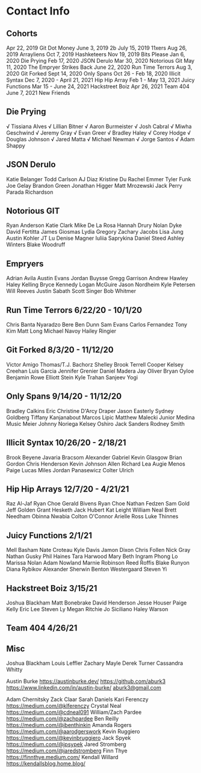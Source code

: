 # Contact Info

## Cohorts

Apr 22, 2019 Git Dot Money
June 3, 2019 2b
July 15, 2019 11xers
Aug 26, 2019 Arrayliens
Oct 7, 2019 Hashketeers
Nov 19, 2019 Bits Please
Jan 6, 2020 Die Prying
Feb 17, 2020 JSON Derulo
Mar 30, 2020 Notorious Git
May 11, 2020 The Empryer Strikes Back
June 22, 2020 Run Time Terrors
Aug 3, 2020 Git Forked
Sept 14, 2020 Only Spans
Oct 26 - Feb 18, 2020 Illicit Syntax
Dec 7, 2020 - April 21, 2021 Hip Hip Array
Feb 1 - May 13, 2021 Juicy Functions
Mar 15 - June 24, 2021 Hackstreet Boiz
Apr 26, 2021 Team 404
June 7, 2021 New Friends

## Die Prying

√ Tissiana Alves
√ Lillian Bitner
√ Aaron Burmeister
√ Josh Cabral
√ Miwha Geschwind
√ Jeremy Gray
√ Evan Greer
√ Bradley Haley
√ Corey Hodge
√ Douglas Johnson
√ Jared Matta
√ Michael Newman
√ Jorge Santos
√ Adam Shappy

## JSON Derulo

Katie Belanger
Todd Carlson
AJ Diaz
Kristine Du
Rachel Emmer
Tyler Funk
Joe Gelay
Brandon Green
Jonathan Higger
Matt Mrozewski
Jack Perry
Parada Richardson

## Notorious GIT

Ryan Anderson
Katie Clark
Mike De La Rosa
Hannah Drury
Nolan Dyke
David Fertitta
James Giosmas
Lydia Gregory
Zachary Jacobs
Lisa Jung
Austin Kohler
JT Lu
Denise Magner
Iuliia Saprykina
Daniel Steed
Ashley Winters
Blake Woodruff

## Empryers

Adrian Avila
Austin Evans
Jordan Buysse
Gregg Garrison
Andrew Hawley
Haley Kelling
Bryce Kennedy
Logan McGuire
Jason Nordheim
Kyle Petersen
Will Reeves
Justin Sabath
Scott Singer
Bob Whitmer

## Run Time Terrors 6/22/20 - 10/1/20

Chris Banta
Nyaradzo Bere
Ben Dunn
Sam Evans
Carlos Fernandez
Tony Kim
Matt Long
Michael Navoy
Hailey Ringier

## Git Forked 8/3/20 - 11/12/20

Victor Amigo
Thomas/T.J. Bachorz
Shelley Brook
Terrell Cooper
Kelsey Creehan
Luis Garcia
Jennifer Grenier
Daniel Madera
Jay Oliver
Bryan Oyloe
Benjamin Rowe
Elliott Stein
Kyle Trahan
Sanjeev Yogi

## Only Spans 9/14/20 - 11/12/20

Bradley Calkins
Eric Christine
D'Arcy Draper
Jason Easterly
Sydney Goldberg
Tiffany Kanjanabout
Marcos Lipic
Matthew Malecki
Junior Medina
Music Meier
Johnny Noriega
Kelsey Oshiro
Jack Sanders
Rodney Smith

## Illicit Syntax 10/26/20 - 2/18/21

Brook Beyene
Javaria Bracsom
Alexander Gabriel
Kevin Glasgow
Brian Gordon
Chris Henderson
Kevin Johnson
Allen Richard Lea
Augie Menos
Paige Lucas Miles
Jordan Panasewicz
Colter Ulrich

## Hip Hip Arrays 12/7/20 - 4/21/21

Raz Al-Jaf
Ryan Choe
Gerald Bivens
Ryan Choe
Nathan Fedzen
Sam Gold
Jeff Golden
Grant Hesketh
Jack Hubert
Kat Leight
William Neal
Brett Needham
Obinna Nwabia
Colton O'Connor
Arielle Ross
Luke Thinnes

## Juicy Functions 2/1/21

Mell Basham
Nate Croteau
Kyle Davis
Jamon Dixon
Chris Follen
Nick Gray
Nathan Gusky
Phil Haines
Tara Harwood
Mary Beth Ingram
Phong Lo
Marissa Nolan
Adam Nowland
Marnie Robinson
Reed Roffis
Blake Runyon
Diana Rybikov
Alexander Sherwin
Benton Westergaard
Steven Yi

## Hackstreet Boiz 3/15/21

Joshua Blackham
Matt Bonebrake
David Henderson
Jesse Houser
Paige Kelly
Eric Lee
Steven Ly
Megan Ritchie
Jo Siciliano
Haley Warson

## Team 404 4/26/21

## Misc

Joshua Blackham
Louis Leffler
Zachary Mayle
Derek Turner
Cassandra Whitty

Austin Burke
https://austinburke.dev/
https://github.com/aburk3
https://www.linkedin.com/in/austin-burke/
aburk3@gmail.com

Adam Chernitsky
Zack Claar
Sarah Daniels
Kari Ferenczy https://medium.com/@klferenczy
Crystal Neal https://medium.com/@cdneal091
William/Zach Pardee https://medium.com/@zachpardee
Ben Reilly https://medium.com/@ibenthinkin
Amanda Rogers https://medium.com/@aarodgerswork
Kevin Ruggiero https://medium.com/@kevinbruggiero
Jack Spyek https://medium.com/@jpsypek
Jared Stromberg https://medium.com/@jaredstromberg
Finn Thye https://finnthye.medium.com/
Kendall Willard https://kendallsblog.home.blog/

